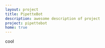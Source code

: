 ```yaml
---
layout: project
title: PipetteBot
description: awesome description of project
project: pipettebot
home: true
---
```


cool